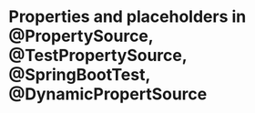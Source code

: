 # Properties and placeholders in @PropertySource, @TestPropertySource, @SpringBootTest, @DynamicPropertSource